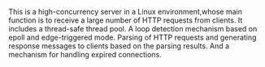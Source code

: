 This is a high-concurrency server in a Linux environment,whose main function is to receive a large number of HTTP requests from clients.
It includes a thread-safe thread pool. A loop detection mechanism based on epoll and edge-triggered mode. Parsing of HTTP requests and generating response messages to clients based on the parsing results. And a mechanism for handling expired connections.
